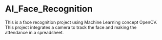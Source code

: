 # AI_Face_Recognition
 This is a face recognition project using Machine Learning concept OpenCV. This project integrates a camera to track the face and making the attendance in a spreadsheet.

